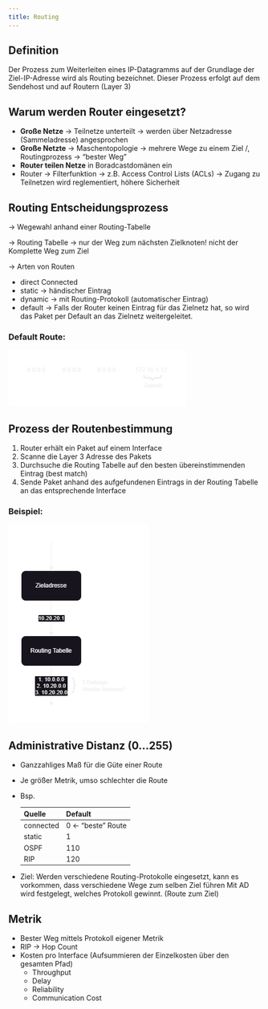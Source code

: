 ```yaml
---
title: Routing
---
```


## Definition

Der Prozess zum Weiterleiten eines IP-Datagramms auf der Grundlage der Ziel-IP-Adresse wird als Routing bezeichnet.
Dieser Prozess erfolgt auf dem Sendehost und auf Routern (Layer 3)

## Warum werden Router eingesetzt?

- **Große Netze** → Teilnetze unterteilt → werden über Netzadresse (Sammeladresse) angesprochen
- **Große Netzte** → Maschentopologie → mehrere Wege zu einem Ziel /, Routingprozess → “bester Weg”
- **Router teilen Netze** in Boradcastdomänen ein
- Router → Filterfunktion → z.B. Access Control Lists (ACLs) → Zugang zu Teilnetzen wird reglementiert, höhere Sicherheit

## Routing Entscheidungsprozess

→ Wegewahl anhand einer Routing-Tabelle

→ Routing Tabelle → nur der Weg zum nächsten Zielknoten! nicht der Komplette Weg zum Ziel

→ Arten von Routen

- direct Connected
- static → händischer Eintrag
- dynamic → mit Routing-Protokoll (automatischer Eintrag)
- default → Falls der Router keinen Eintrag für das Zielnetz hat, so wird das Paket per Default an das Zielnetz weitergeleitet.

### Default Route:
![zielnetz.drawio.png](./zielnetz.drawio.png)


## Prozess der Routenbestimmung

1. Router erhält ein Paket auf einem Interface
2. Scanne die Layer 3 Adresse des Pakets
3. Durchsuche die Routing Tabelle auf den besten übereinstimmenden Eintrag (best match)
4. Sende Paket anhand des aufgefundenen Eintrags in der Routing Tabelle an das entsprechende Interface

### Beispiel:
![routing.drawio.png](./routing.drawio.png)

## Administrative Distanz (0…255)

- Ganzzahliges Maß für die Güte einer Route
- Je größer Metrik, umso schlechter die Route
- Bsp.


    | Quelle | Default |
    | --- | --- |
    | connected | 0 ← “beste” Route |
    | static | 1 |
    | OSPF | 110 |
    | RIP | 120 |
- Ziel: Werden verschiedene Routing-Protokolle eingesetzt, kann es vorkommen, dass verschiedene Wege zum selben Ziel führen Mit AD wird festgelegt, welches Protokoll gewinnt. (Route zum Ziel)

## Metrik

- Bester Weg mittels Protokoll eigener Metrik
- RIP → Hop Count
- Kosten pro Interface (Aufsummieren der Einzelkosten über den gesamten Pfad)
    - Throughput
    - Delay
    - Reliability
    - Communication Cost
